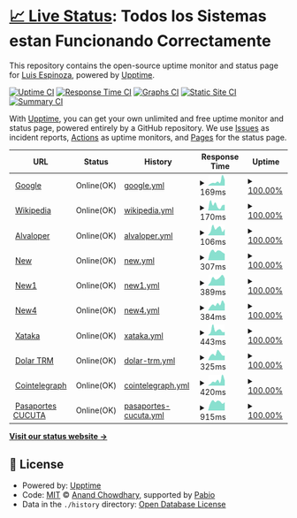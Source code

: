 # [📈 Live Status](https://alvaloper.github.io/monitoring): <!--live status--> **Todos los Sistemas estan Funcionando Correctamente**

This repository contains the open-source uptime monitor and status page for [Luis Espinoza](alvaloper.github.io), powered by [Upptime](https://github.com/upptime/upptime).

[![Uptime CI](https://github.com/alvaloper/monitoring/workflows/Uptime%20CI/badge.svg)](https://github.com/alvaloper/monitoring/actions?query=workflow%3A%22Uptime+CI%22)
[![Response Time CI](https://github.com/alvaloper/monitoring/workflows/Response%20Time%20CI/badge.svg)](https://github.com/alvaloper/monitoring/actions?query=workflow%3A%22Response+Time+CI%22)
[![Graphs CI](https://github.com/alvaloper/monitoring/workflows/Graphs%20CI/badge.svg)](https://github.com/alvaloper/monitoring/actions?query=workflow%3A%22Graphs+CI%22)
[![Static Site CI](https://github.com/alvaloper/monitoring/workflows/Static%20Site%20CI/badge.svg)](https://github.com/alvaloper/monitoring/actions?query=workflow%3A%22Static+Site+CI%22)
[![Summary CI](https://github.com/alvaloper/monitoring/workflows/Summary%20CI/badge.svg)](https://github.com/alvaloper/monitoring/actions?query=workflow%3A%22Summary+CI%22)

With [Upptime](https://upptime.js.org), you can get your own unlimited and free uptime monitor and status page, powered entirely by a GitHub repository. We use [Issues](https://github.com/alvaloper/monitoring/issues) as incident reports, [Actions](https://github.com/alvaloper/monitoring/actions) as uptime monitors, and [Pages](https://alvaloper.github.io/monitoring) for the status page.

<!--start: status pages-->
<!-- This summary is generated by Upptime (https://github.com/upptime/upptime) -->
<!-- Do not edit this manually, your changes will be overwritten -->
<!-- prettier-ignore -->
| URL | Status | History | Response Time | Uptime |
| --- | ------ | ------- | ------------- | ------ |
| <img alt="" src="https://icons.duckduckgo.com/ip3/www.google.com.ico" height="13"> [Google](https://www.google.com) | Online(OK) | [google.yml](https://github.com/alvaloper/monitoring/commits/HEAD/history/google.yml) | <details><summary><img alt="Response time graph" src="./graphs/google/response-time-week.png" height="20"> 169ms</summary><br><a href="https://alvaloper.github.io/monitoring/history/google"><img alt="Response time 102" src="https://img.shields.io/endpoint?url=https%3A%2F%2Fraw.githubusercontent.com%2Falvaloper%2Fmonitoring%2FHEAD%2Fapi%2Fgoogle%2Fresponse-time.json"></a><br><a href="https://alvaloper.github.io/monitoring/history/google"><img alt="24-hour response time 226" src="https://img.shields.io/endpoint?url=https%3A%2F%2Fraw.githubusercontent.com%2Falvaloper%2Fmonitoring%2FHEAD%2Fapi%2Fgoogle%2Fresponse-time-day.json"></a><br><a href="https://alvaloper.github.io/monitoring/history/google"><img alt="7-day response time 169" src="https://img.shields.io/endpoint?url=https%3A%2F%2Fraw.githubusercontent.com%2Falvaloper%2Fmonitoring%2FHEAD%2Fapi%2Fgoogle%2Fresponse-time-week.json"></a><br><a href="https://alvaloper.github.io/monitoring/history/google"><img alt="30-day response time 126" src="https://img.shields.io/endpoint?url=https%3A%2F%2Fraw.githubusercontent.com%2Falvaloper%2Fmonitoring%2FHEAD%2Fapi%2Fgoogle%2Fresponse-time-month.json"></a><br><a href="https://alvaloper.github.io/monitoring/history/google"><img alt="1-year response time 102" src="https://img.shields.io/endpoint?url=https%3A%2F%2Fraw.githubusercontent.com%2Falvaloper%2Fmonitoring%2FHEAD%2Fapi%2Fgoogle%2Fresponse-time-year.json"></a></details> | <details><summary><a href="https://alvaloper.github.io/monitoring/history/google">100.00%</a></summary><a href="https://alvaloper.github.io/monitoring/history/google"><img alt="All-time uptime 100.00%" src="https://img.shields.io/endpoint?url=https%3A%2F%2Fraw.githubusercontent.com%2Falvaloper%2Fmonitoring%2FHEAD%2Fapi%2Fgoogle%2Fuptime.json"></a><br><a href="https://alvaloper.github.io/monitoring/history/google"><img alt="24-hour uptime 100.00%" src="https://img.shields.io/endpoint?url=https%3A%2F%2Fraw.githubusercontent.com%2Falvaloper%2Fmonitoring%2FHEAD%2Fapi%2Fgoogle%2Fuptime-day.json"></a><br><a href="https://alvaloper.github.io/monitoring/history/google"><img alt="7-day uptime 100.00%" src="https://img.shields.io/endpoint?url=https%3A%2F%2Fraw.githubusercontent.com%2Falvaloper%2Fmonitoring%2FHEAD%2Fapi%2Fgoogle%2Fuptime-week.json"></a><br><a href="https://alvaloper.github.io/monitoring/history/google"><img alt="30-day uptime 100.00%" src="https://img.shields.io/endpoint?url=https%3A%2F%2Fraw.githubusercontent.com%2Falvaloper%2Fmonitoring%2FHEAD%2Fapi%2Fgoogle%2Fuptime-month.json"></a><br><a href="https://alvaloper.github.io/monitoring/history/google"><img alt="1-year uptime 99.99%" src="https://img.shields.io/endpoint?url=https%3A%2F%2Fraw.githubusercontent.com%2Falvaloper%2Fmonitoring%2FHEAD%2Fapi%2Fgoogle%2Fuptime-year.json"></a></details>
| <img alt="" src="https://icons.duckduckgo.com/ip3/en.wikipedia.org.ico" height="13"> [Wikipedia](https://en.wikipedia.org) | Online(OK) | [wikipedia.yml](https://github.com/alvaloper/monitoring/commits/HEAD/history/wikipedia.yml) | <details><summary><img alt="Response time graph" src="./graphs/wikipedia/response-time-week.png" height="20"> 170ms</summary><br><a href="https://alvaloper.github.io/monitoring/history/wikipedia"><img alt="Response time 215" src="https://img.shields.io/endpoint?url=https%3A%2F%2Fraw.githubusercontent.com%2Falvaloper%2Fmonitoring%2FHEAD%2Fapi%2Fwikipedia%2Fresponse-time.json"></a><br><a href="https://alvaloper.github.io/monitoring/history/wikipedia"><img alt="24-hour response time 176" src="https://img.shields.io/endpoint?url=https%3A%2F%2Fraw.githubusercontent.com%2Falvaloper%2Fmonitoring%2FHEAD%2Fapi%2Fwikipedia%2Fresponse-time-day.json"></a><br><a href="https://alvaloper.github.io/monitoring/history/wikipedia"><img alt="7-day response time 170" src="https://img.shields.io/endpoint?url=https%3A%2F%2Fraw.githubusercontent.com%2Falvaloper%2Fmonitoring%2FHEAD%2Fapi%2Fwikipedia%2Fresponse-time-week.json"></a><br><a href="https://alvaloper.github.io/monitoring/history/wikipedia"><img alt="30-day response time 223" src="https://img.shields.io/endpoint?url=https%3A%2F%2Fraw.githubusercontent.com%2Falvaloper%2Fmonitoring%2FHEAD%2Fapi%2Fwikipedia%2Fresponse-time-month.json"></a><br><a href="https://alvaloper.github.io/monitoring/history/wikipedia"><img alt="1-year response time 215" src="https://img.shields.io/endpoint?url=https%3A%2F%2Fraw.githubusercontent.com%2Falvaloper%2Fmonitoring%2FHEAD%2Fapi%2Fwikipedia%2Fresponse-time-year.json"></a></details> | <details><summary><a href="https://alvaloper.github.io/monitoring/history/wikipedia">100.00%</a></summary><a href="https://alvaloper.github.io/monitoring/history/wikipedia"><img alt="All-time uptime 100.00%" src="https://img.shields.io/endpoint?url=https%3A%2F%2Fraw.githubusercontent.com%2Falvaloper%2Fmonitoring%2FHEAD%2Fapi%2Fwikipedia%2Fuptime.json"></a><br><a href="https://alvaloper.github.io/monitoring/history/wikipedia"><img alt="24-hour uptime 100.00%" src="https://img.shields.io/endpoint?url=https%3A%2F%2Fraw.githubusercontent.com%2Falvaloper%2Fmonitoring%2FHEAD%2Fapi%2Fwikipedia%2Fuptime-day.json"></a><br><a href="https://alvaloper.github.io/monitoring/history/wikipedia"><img alt="7-day uptime 100.00%" src="https://img.shields.io/endpoint?url=https%3A%2F%2Fraw.githubusercontent.com%2Falvaloper%2Fmonitoring%2FHEAD%2Fapi%2Fwikipedia%2Fuptime-week.json"></a><br><a href="https://alvaloper.github.io/monitoring/history/wikipedia"><img alt="30-day uptime 100.00%" src="https://img.shields.io/endpoint?url=https%3A%2F%2Fraw.githubusercontent.com%2Falvaloper%2Fmonitoring%2FHEAD%2Fapi%2Fwikipedia%2Fuptime-month.json"></a><br><a href="https://alvaloper.github.io/monitoring/history/wikipedia"><img alt="1-year uptime 100.00%" src="https://img.shields.io/endpoint?url=https%3A%2F%2Fraw.githubusercontent.com%2Falvaloper%2Fmonitoring%2FHEAD%2Fapi%2Fwikipedia%2Fuptime-year.json"></a></details>
| <img alt="" src="https://icons.duckduckgo.com/ip3/alvaloper.github.io.ico" height="13"> [Alvaloper](https://alvaloper.github.io) | Online(OK) | [alvaloper.yml](https://github.com/alvaloper/monitoring/commits/HEAD/history/alvaloper.yml) | <details><summary><img alt="Response time graph" src="./graphs/alvaloper/response-time-week.png" height="20"> 106ms</summary><br><a href="https://alvaloper.github.io/monitoring/history/alvaloper"><img alt="Response time 96" src="https://img.shields.io/endpoint?url=https%3A%2F%2Fraw.githubusercontent.com%2Falvaloper%2Fmonitoring%2FHEAD%2Fapi%2Falvaloper%2Fresponse-time.json"></a><br><a href="https://alvaloper.github.io/monitoring/history/alvaloper"><img alt="24-hour response time 100" src="https://img.shields.io/endpoint?url=https%3A%2F%2Fraw.githubusercontent.com%2Falvaloper%2Fmonitoring%2FHEAD%2Fapi%2Falvaloper%2Fresponse-time-day.json"></a><br><a href="https://alvaloper.github.io/monitoring/history/alvaloper"><img alt="7-day response time 106" src="https://img.shields.io/endpoint?url=https%3A%2F%2Fraw.githubusercontent.com%2Falvaloper%2Fmonitoring%2FHEAD%2Fapi%2Falvaloper%2Fresponse-time-week.json"></a><br><a href="https://alvaloper.github.io/monitoring/history/alvaloper"><img alt="30-day response time 101" src="https://img.shields.io/endpoint?url=https%3A%2F%2Fraw.githubusercontent.com%2Falvaloper%2Fmonitoring%2FHEAD%2Fapi%2Falvaloper%2Fresponse-time-month.json"></a><br><a href="https://alvaloper.github.io/monitoring/history/alvaloper"><img alt="1-year response time 96" src="https://img.shields.io/endpoint?url=https%3A%2F%2Fraw.githubusercontent.com%2Falvaloper%2Fmonitoring%2FHEAD%2Fapi%2Falvaloper%2Fresponse-time-year.json"></a></details> | <details><summary><a href="https://alvaloper.github.io/monitoring/history/alvaloper">100.00%</a></summary><a href="https://alvaloper.github.io/monitoring/history/alvaloper"><img alt="All-time uptime 100.00%" src="https://img.shields.io/endpoint?url=https%3A%2F%2Fraw.githubusercontent.com%2Falvaloper%2Fmonitoring%2FHEAD%2Fapi%2Falvaloper%2Fuptime.json"></a><br><a href="https://alvaloper.github.io/monitoring/history/alvaloper"><img alt="24-hour uptime 100.00%" src="https://img.shields.io/endpoint?url=https%3A%2F%2Fraw.githubusercontent.com%2Falvaloper%2Fmonitoring%2FHEAD%2Fapi%2Falvaloper%2Fuptime-day.json"></a><br><a href="https://alvaloper.github.io/monitoring/history/alvaloper"><img alt="7-day uptime 100.00%" src="https://img.shields.io/endpoint?url=https%3A%2F%2Fraw.githubusercontent.com%2Falvaloper%2Fmonitoring%2FHEAD%2Fapi%2Falvaloper%2Fuptime-week.json"></a><br><a href="https://alvaloper.github.io/monitoring/history/alvaloper"><img alt="30-day uptime 100.00%" src="https://img.shields.io/endpoint?url=https%3A%2F%2Fraw.githubusercontent.com%2Falvaloper%2Fmonitoring%2FHEAD%2Fapi%2Falvaloper%2Fuptime-month.json"></a><br><a href="https://alvaloper.github.io/monitoring/history/alvaloper"><img alt="1-year uptime 100.00%" src="https://img.shields.io/endpoint?url=https%3A%2F%2Fraw.githubusercontent.com%2Falvaloper%2Fmonitoring%2FHEAD%2Fapi%2Falvaloper%2Fuptime-year.json"></a></details>
| <img alt="" src="https://icons.duckduckgo.com/ip3/youtube.com.ico" height="13"> [New](https://youtube.com) | Online(OK) | [new.yml](https://github.com/alvaloper/monitoring/commits/HEAD/history/new.yml) | <details><summary><img alt="Response time graph" src="./graphs/new/response-time-week.png" height="20"> 307ms</summary><br><a href="https://alvaloper.github.io/monitoring/history/new"><img alt="Response time 314" src="https://img.shields.io/endpoint?url=https%3A%2F%2Fraw.githubusercontent.com%2Falvaloper%2Fmonitoring%2FHEAD%2Fapi%2Fnew%2Fresponse-time.json"></a><br><a href="https://alvaloper.github.io/monitoring/history/new"><img alt="24-hour response time 226" src="https://img.shields.io/endpoint?url=https%3A%2F%2Fraw.githubusercontent.com%2Falvaloper%2Fmonitoring%2FHEAD%2Fapi%2Fnew%2Fresponse-time-day.json"></a><br><a href="https://alvaloper.github.io/monitoring/history/new"><img alt="7-day response time 307" src="https://img.shields.io/endpoint?url=https%3A%2F%2Fraw.githubusercontent.com%2Falvaloper%2Fmonitoring%2FHEAD%2Fapi%2Fnew%2Fresponse-time-week.json"></a><br><a href="https://alvaloper.github.io/monitoring/history/new"><img alt="30-day response time 316" src="https://img.shields.io/endpoint?url=https%3A%2F%2Fraw.githubusercontent.com%2Falvaloper%2Fmonitoring%2FHEAD%2Fapi%2Fnew%2Fresponse-time-month.json"></a><br><a href="https://alvaloper.github.io/monitoring/history/new"><img alt="1-year response time 314" src="https://img.shields.io/endpoint?url=https%3A%2F%2Fraw.githubusercontent.com%2Falvaloper%2Fmonitoring%2FHEAD%2Fapi%2Fnew%2Fresponse-time-year.json"></a></details> | <details><summary><a href="https://alvaloper.github.io/monitoring/history/new">100.00%</a></summary><a href="https://alvaloper.github.io/monitoring/history/new"><img alt="All-time uptime 96.92%" src="https://img.shields.io/endpoint?url=https%3A%2F%2Fraw.githubusercontent.com%2Falvaloper%2Fmonitoring%2FHEAD%2Fapi%2Fnew%2Fuptime.json"></a><br><a href="https://alvaloper.github.io/monitoring/history/new"><img alt="24-hour uptime 100.00%" src="https://img.shields.io/endpoint?url=https%3A%2F%2Fraw.githubusercontent.com%2Falvaloper%2Fmonitoring%2FHEAD%2Fapi%2Fnew%2Fuptime-day.json"></a><br><a href="https://alvaloper.github.io/monitoring/history/new"><img alt="7-day uptime 100.00%" src="https://img.shields.io/endpoint?url=https%3A%2F%2Fraw.githubusercontent.com%2Falvaloper%2Fmonitoring%2FHEAD%2Fapi%2Fnew%2Fuptime-week.json"></a><br><a href="https://alvaloper.github.io/monitoring/history/new"><img alt="30-day uptime 100.00%" src="https://img.shields.io/endpoint?url=https%3A%2F%2Fraw.githubusercontent.com%2Falvaloper%2Fmonitoring%2FHEAD%2Fapi%2Fnew%2Fuptime-month.json"></a><br><a href="https://alvaloper.github.io/monitoring/history/new"><img alt="1-year uptime 96.92%" src="https://img.shields.io/endpoint?url=https%3A%2F%2Fraw.githubusercontent.com%2Falvaloper%2Fmonitoring%2FHEAD%2Fapi%2Fnew%2Fuptime-year.json"></a></details>
| <img alt="" src="https://icons.duckduckgo.com/ip3/google.com.ar.ico" height="13"> [New1](https://google.com.ar) | Online(OK) | [new1.yml](https://github.com/alvaloper/monitoring/commits/HEAD/history/new1.yml) | <details><summary><img alt="Response time graph" src="./graphs/new1/response-time-week.png" height="20"> 389ms</summary><br><a href="https://alvaloper.github.io/monitoring/history/new1"><img alt="Response time 331" src="https://img.shields.io/endpoint?url=https%3A%2F%2Fraw.githubusercontent.com%2Falvaloper%2Fmonitoring%2FHEAD%2Fapi%2Fnew1%2Fresponse-time.json"></a><br><a href="https://alvaloper.github.io/monitoring/history/new1"><img alt="24-hour response time 377" src="https://img.shields.io/endpoint?url=https%3A%2F%2Fraw.githubusercontent.com%2Falvaloper%2Fmonitoring%2FHEAD%2Fapi%2Fnew1%2Fresponse-time-day.json"></a><br><a href="https://alvaloper.github.io/monitoring/history/new1"><img alt="7-day response time 389" src="https://img.shields.io/endpoint?url=https%3A%2F%2Fraw.githubusercontent.com%2Falvaloper%2Fmonitoring%2FHEAD%2Fapi%2Fnew1%2Fresponse-time-week.json"></a><br><a href="https://alvaloper.github.io/monitoring/history/new1"><img alt="30-day response time 346" src="https://img.shields.io/endpoint?url=https%3A%2F%2Fraw.githubusercontent.com%2Falvaloper%2Fmonitoring%2FHEAD%2Fapi%2Fnew1%2Fresponse-time-month.json"></a><br><a href="https://alvaloper.github.io/monitoring/history/new1"><img alt="1-year response time 331" src="https://img.shields.io/endpoint?url=https%3A%2F%2Fraw.githubusercontent.com%2Falvaloper%2Fmonitoring%2FHEAD%2Fapi%2Fnew1%2Fresponse-time-year.json"></a></details> | <details><summary><a href="https://alvaloper.github.io/monitoring/history/new1">100.00%</a></summary><a href="https://alvaloper.github.io/monitoring/history/new1"><img alt="All-time uptime 91.96%" src="https://img.shields.io/endpoint?url=https%3A%2F%2Fraw.githubusercontent.com%2Falvaloper%2Fmonitoring%2FHEAD%2Fapi%2Fnew1%2Fuptime.json"></a><br><a href="https://alvaloper.github.io/monitoring/history/new1"><img alt="24-hour uptime 100.00%" src="https://img.shields.io/endpoint?url=https%3A%2F%2Fraw.githubusercontent.com%2Falvaloper%2Fmonitoring%2FHEAD%2Fapi%2Fnew1%2Fuptime-day.json"></a><br><a href="https://alvaloper.github.io/monitoring/history/new1"><img alt="7-day uptime 100.00%" src="https://img.shields.io/endpoint?url=https%3A%2F%2Fraw.githubusercontent.com%2Falvaloper%2Fmonitoring%2FHEAD%2Fapi%2Fnew1%2Fuptime-week.json"></a><br><a href="https://alvaloper.github.io/monitoring/history/new1"><img alt="30-day uptime 100.00%" src="https://img.shields.io/endpoint?url=https%3A%2F%2Fraw.githubusercontent.com%2Falvaloper%2Fmonitoring%2FHEAD%2Fapi%2Fnew1%2Fuptime-month.json"></a><br><a href="https://alvaloper.github.io/monitoring/history/new1"><img alt="1-year uptime 91.96%" src="https://img.shields.io/endpoint?url=https%3A%2F%2Fraw.githubusercontent.com%2Falvaloper%2Fmonitoring%2FHEAD%2Fapi%2Fnew1%2Fuptime-year.json"></a></details>
| <img alt="" src="https://icons.duckduckgo.com/ip3/google.it.ico" height="13"> [New4](https://google.it) | Online(OK) | [new4.yml](https://github.com/alvaloper/monitoring/commits/HEAD/history/new4.yml) | <details><summary><img alt="Response time graph" src="./graphs/new4/response-time-week.png" height="20"> 384ms</summary><br><a href="https://alvaloper.github.io/monitoring/history/new4"><img alt="Response time 323" src="https://img.shields.io/endpoint?url=https%3A%2F%2Fraw.githubusercontent.com%2Falvaloper%2Fmonitoring%2FHEAD%2Fapi%2Fnew4%2Fresponse-time.json"></a><br><a href="https://alvaloper.github.io/monitoring/history/new4"><img alt="24-hour response time 395" src="https://img.shields.io/endpoint?url=https%3A%2F%2Fraw.githubusercontent.com%2Falvaloper%2Fmonitoring%2FHEAD%2Fapi%2Fnew4%2Fresponse-time-day.json"></a><br><a href="https://alvaloper.github.io/monitoring/history/new4"><img alt="7-day response time 384" src="https://img.shields.io/endpoint?url=https%3A%2F%2Fraw.githubusercontent.com%2Falvaloper%2Fmonitoring%2FHEAD%2Fapi%2Fnew4%2Fresponse-time-week.json"></a><br><a href="https://alvaloper.github.io/monitoring/history/new4"><img alt="30-day response time 353" src="https://img.shields.io/endpoint?url=https%3A%2F%2Fraw.githubusercontent.com%2Falvaloper%2Fmonitoring%2FHEAD%2Fapi%2Fnew4%2Fresponse-time-month.json"></a><br><a href="https://alvaloper.github.io/monitoring/history/new4"><img alt="1-year response time 323" src="https://img.shields.io/endpoint?url=https%3A%2F%2Fraw.githubusercontent.com%2Falvaloper%2Fmonitoring%2FHEAD%2Fapi%2Fnew4%2Fresponse-time-year.json"></a></details> | <details><summary><a href="https://alvaloper.github.io/monitoring/history/new4">100.00%</a></summary><a href="https://alvaloper.github.io/monitoring/history/new4"><img alt="All-time uptime 99.99%" src="https://img.shields.io/endpoint?url=https%3A%2F%2Fraw.githubusercontent.com%2Falvaloper%2Fmonitoring%2FHEAD%2Fapi%2Fnew4%2Fuptime.json"></a><br><a href="https://alvaloper.github.io/monitoring/history/new4"><img alt="24-hour uptime 100.00%" src="https://img.shields.io/endpoint?url=https%3A%2F%2Fraw.githubusercontent.com%2Falvaloper%2Fmonitoring%2FHEAD%2Fapi%2Fnew4%2Fuptime-day.json"></a><br><a href="https://alvaloper.github.io/monitoring/history/new4"><img alt="7-day uptime 100.00%" src="https://img.shields.io/endpoint?url=https%3A%2F%2Fraw.githubusercontent.com%2Falvaloper%2Fmonitoring%2FHEAD%2Fapi%2Fnew4%2Fuptime-week.json"></a><br><a href="https://alvaloper.github.io/monitoring/history/new4"><img alt="30-day uptime 100.00%" src="https://img.shields.io/endpoint?url=https%3A%2F%2Fraw.githubusercontent.com%2Falvaloper%2Fmonitoring%2FHEAD%2Fapi%2Fnew4%2Fuptime-month.json"></a><br><a href="https://alvaloper.github.io/monitoring/history/new4"><img alt="1-year uptime 99.99%" src="https://img.shields.io/endpoint?url=https%3A%2F%2Fraw.githubusercontent.com%2Falvaloper%2Fmonitoring%2FHEAD%2Fapi%2Fnew4%2Fuptime-year.json"></a></details>
| <img alt="" src="https://icons.duckduckgo.com/ip3/www.xataka.com.ico" height="13"> [Xataka](https://www.xataka.com/) | Online(OK) | [xataka.yml](https://github.com/alvaloper/monitoring/commits/HEAD/history/xataka.yml) | <details><summary><img alt="Response time graph" src="./graphs/xataka/response-time-week.png" height="20"> 443ms</summary><br><a href="https://alvaloper.github.io/monitoring/history/xataka"><img alt="Response time 486" src="https://img.shields.io/endpoint?url=https%3A%2F%2Fraw.githubusercontent.com%2Falvaloper%2Fmonitoring%2FHEAD%2Fapi%2Fxataka%2Fresponse-time.json"></a><br><a href="https://alvaloper.github.io/monitoring/history/xataka"><img alt="24-hour response time 283" src="https://img.shields.io/endpoint?url=https%3A%2F%2Fraw.githubusercontent.com%2Falvaloper%2Fmonitoring%2FHEAD%2Fapi%2Fxataka%2Fresponse-time-day.json"></a><br><a href="https://alvaloper.github.io/monitoring/history/xataka"><img alt="7-day response time 443" src="https://img.shields.io/endpoint?url=https%3A%2F%2Fraw.githubusercontent.com%2Falvaloper%2Fmonitoring%2FHEAD%2Fapi%2Fxataka%2Fresponse-time-week.json"></a><br><a href="https://alvaloper.github.io/monitoring/history/xataka"><img alt="30-day response time 396" src="https://img.shields.io/endpoint?url=https%3A%2F%2Fraw.githubusercontent.com%2Falvaloper%2Fmonitoring%2FHEAD%2Fapi%2Fxataka%2Fresponse-time-month.json"></a><br><a href="https://alvaloper.github.io/monitoring/history/xataka"><img alt="1-year response time 486" src="https://img.shields.io/endpoint?url=https%3A%2F%2Fraw.githubusercontent.com%2Falvaloper%2Fmonitoring%2FHEAD%2Fapi%2Fxataka%2Fresponse-time-year.json"></a></details> | <details><summary><a href="https://alvaloper.github.io/monitoring/history/xataka">100.00%</a></summary><a href="https://alvaloper.github.io/monitoring/history/xataka"><img alt="All-time uptime 99.92%" src="https://img.shields.io/endpoint?url=https%3A%2F%2Fraw.githubusercontent.com%2Falvaloper%2Fmonitoring%2FHEAD%2Fapi%2Fxataka%2Fuptime.json"></a><br><a href="https://alvaloper.github.io/monitoring/history/xataka"><img alt="24-hour uptime 100.00%" src="https://img.shields.io/endpoint?url=https%3A%2F%2Fraw.githubusercontent.com%2Falvaloper%2Fmonitoring%2FHEAD%2Fapi%2Fxataka%2Fuptime-day.json"></a><br><a href="https://alvaloper.github.io/monitoring/history/xataka"><img alt="7-day uptime 100.00%" src="https://img.shields.io/endpoint?url=https%3A%2F%2Fraw.githubusercontent.com%2Falvaloper%2Fmonitoring%2FHEAD%2Fapi%2Fxataka%2Fuptime-week.json"></a><br><a href="https://alvaloper.github.io/monitoring/history/xataka"><img alt="30-day uptime 100.00%" src="https://img.shields.io/endpoint?url=https%3A%2F%2Fraw.githubusercontent.com%2Falvaloper%2Fmonitoring%2FHEAD%2Fapi%2Fxataka%2Fuptime-month.json"></a><br><a href="https://alvaloper.github.io/monitoring/history/xataka"><img alt="1-year uptime 99.92%" src="https://img.shields.io/endpoint?url=https%3A%2F%2Fraw.githubusercontent.com%2Falvaloper%2Fmonitoring%2FHEAD%2Fapi%2Fxataka%2Fuptime-year.json"></a></details>
| <img alt="" src="https://icons.duckduckgo.com/ip3/dolar.wilkinsonpc.com.co.ico" height="13"> [Dolar TRM](https://dolar.wilkinsonpc.com.co/) | Online(OK) | [dolar-trm.yml](https://github.com/alvaloper/monitoring/commits/HEAD/history/dolar-trm.yml) | <details><summary><img alt="Response time graph" src="./graphs/dolar-trm/response-time-week.png" height="20"> 325ms</summary><br><a href="https://alvaloper.github.io/monitoring/history/dolar-trm"><img alt="Response time 336" src="https://img.shields.io/endpoint?url=https%3A%2F%2Fraw.githubusercontent.com%2Falvaloper%2Fmonitoring%2FHEAD%2Fapi%2Fdolar-trm%2Fresponse-time.json"></a><br><a href="https://alvaloper.github.io/monitoring/history/dolar-trm"><img alt="24-hour response time 238" src="https://img.shields.io/endpoint?url=https%3A%2F%2Fraw.githubusercontent.com%2Falvaloper%2Fmonitoring%2FHEAD%2Fapi%2Fdolar-trm%2Fresponse-time-day.json"></a><br><a href="https://alvaloper.github.io/monitoring/history/dolar-trm"><img alt="7-day response time 325" src="https://img.shields.io/endpoint?url=https%3A%2F%2Fraw.githubusercontent.com%2Falvaloper%2Fmonitoring%2FHEAD%2Fapi%2Fdolar-trm%2Fresponse-time-week.json"></a><br><a href="https://alvaloper.github.io/monitoring/history/dolar-trm"><img alt="30-day response time 298" src="https://img.shields.io/endpoint?url=https%3A%2F%2Fraw.githubusercontent.com%2Falvaloper%2Fmonitoring%2FHEAD%2Fapi%2Fdolar-trm%2Fresponse-time-month.json"></a><br><a href="https://alvaloper.github.io/monitoring/history/dolar-trm"><img alt="1-year response time 336" src="https://img.shields.io/endpoint?url=https%3A%2F%2Fraw.githubusercontent.com%2Falvaloper%2Fmonitoring%2FHEAD%2Fapi%2Fdolar-trm%2Fresponse-time-year.json"></a></details> | <details><summary><a href="https://alvaloper.github.io/monitoring/history/dolar-trm">100.00%</a></summary><a href="https://alvaloper.github.io/monitoring/history/dolar-trm"><img alt="All-time uptime 99.94%" src="https://img.shields.io/endpoint?url=https%3A%2F%2Fraw.githubusercontent.com%2Falvaloper%2Fmonitoring%2FHEAD%2Fapi%2Fdolar-trm%2Fuptime.json"></a><br><a href="https://alvaloper.github.io/monitoring/history/dolar-trm"><img alt="24-hour uptime 100.00%" src="https://img.shields.io/endpoint?url=https%3A%2F%2Fraw.githubusercontent.com%2Falvaloper%2Fmonitoring%2FHEAD%2Fapi%2Fdolar-trm%2Fuptime-day.json"></a><br><a href="https://alvaloper.github.io/monitoring/history/dolar-trm"><img alt="7-day uptime 100.00%" src="https://img.shields.io/endpoint?url=https%3A%2F%2Fraw.githubusercontent.com%2Falvaloper%2Fmonitoring%2FHEAD%2Fapi%2Fdolar-trm%2Fuptime-week.json"></a><br><a href="https://alvaloper.github.io/monitoring/history/dolar-trm"><img alt="30-day uptime 99.94%" src="https://img.shields.io/endpoint?url=https%3A%2F%2Fraw.githubusercontent.com%2Falvaloper%2Fmonitoring%2FHEAD%2Fapi%2Fdolar-trm%2Fuptime-month.json"></a><br><a href="https://alvaloper.github.io/monitoring/history/dolar-trm"><img alt="1-year uptime 99.94%" src="https://img.shields.io/endpoint?url=https%3A%2F%2Fraw.githubusercontent.com%2Falvaloper%2Fmonitoring%2FHEAD%2Fapi%2Fdolar-trm%2Fuptime-year.json"></a></details>
| <img alt="" src="https://icons.duckduckgo.com/ip3/google.de.ico" height="13"> [Cointelegraph](https://google.de/) | Online(OK) | [cointelegraph.yml](https://github.com/alvaloper/monitoring/commits/HEAD/history/cointelegraph.yml) | <details><summary><img alt="Response time graph" src="./graphs/cointelegraph/response-time-week.png" height="20"> 420ms</summary><br><a href="https://alvaloper.github.io/monitoring/history/cointelegraph"><img alt="Response time 334" src="https://img.shields.io/endpoint?url=https%3A%2F%2Fraw.githubusercontent.com%2Falvaloper%2Fmonitoring%2FHEAD%2Fapi%2Fcointelegraph%2Fresponse-time.json"></a><br><a href="https://alvaloper.github.io/monitoring/history/cointelegraph"><img alt="24-hour response time 442" src="https://img.shields.io/endpoint?url=https%3A%2F%2Fraw.githubusercontent.com%2Falvaloper%2Fmonitoring%2FHEAD%2Fapi%2Fcointelegraph%2Fresponse-time-day.json"></a><br><a href="https://alvaloper.github.io/monitoring/history/cointelegraph"><img alt="7-day response time 420" src="https://img.shields.io/endpoint?url=https%3A%2F%2Fraw.githubusercontent.com%2Falvaloper%2Fmonitoring%2FHEAD%2Fapi%2Fcointelegraph%2Fresponse-time-week.json"></a><br><a href="https://alvaloper.github.io/monitoring/history/cointelegraph"><img alt="30-day response time 359" src="https://img.shields.io/endpoint?url=https%3A%2F%2Fraw.githubusercontent.com%2Falvaloper%2Fmonitoring%2FHEAD%2Fapi%2Fcointelegraph%2Fresponse-time-month.json"></a><br><a href="https://alvaloper.github.io/monitoring/history/cointelegraph"><img alt="1-year response time 334" src="https://img.shields.io/endpoint?url=https%3A%2F%2Fraw.githubusercontent.com%2Falvaloper%2Fmonitoring%2FHEAD%2Fapi%2Fcointelegraph%2Fresponse-time-year.json"></a></details> | <details><summary><a href="https://alvaloper.github.io/monitoring/history/cointelegraph">100.00%</a></summary><a href="https://alvaloper.github.io/monitoring/history/cointelegraph"><img alt="All-time uptime 99.99%" src="https://img.shields.io/endpoint?url=https%3A%2F%2Fraw.githubusercontent.com%2Falvaloper%2Fmonitoring%2FHEAD%2Fapi%2Fcointelegraph%2Fuptime.json"></a><br><a href="https://alvaloper.github.io/monitoring/history/cointelegraph"><img alt="24-hour uptime 100.00%" src="https://img.shields.io/endpoint?url=https%3A%2F%2Fraw.githubusercontent.com%2Falvaloper%2Fmonitoring%2FHEAD%2Fapi%2Fcointelegraph%2Fuptime-day.json"></a><br><a href="https://alvaloper.github.io/monitoring/history/cointelegraph"><img alt="7-day uptime 100.00%" src="https://img.shields.io/endpoint?url=https%3A%2F%2Fraw.githubusercontent.com%2Falvaloper%2Fmonitoring%2FHEAD%2Fapi%2Fcointelegraph%2Fuptime-week.json"></a><br><a href="https://alvaloper.github.io/monitoring/history/cointelegraph"><img alt="30-day uptime 100.00%" src="https://img.shields.io/endpoint?url=https%3A%2F%2Fraw.githubusercontent.com%2Falvaloper%2Fmonitoring%2FHEAD%2Fapi%2Fcointelegraph%2Fuptime-month.json"></a><br><a href="https://alvaloper.github.io/monitoring/history/cointelegraph"><img alt="1-year uptime 99.99%" src="https://img.shields.io/endpoint?url=https%3A%2F%2Fraw.githubusercontent.com%2Falvaloper%2Fmonitoring%2FHEAD%2Fapi%2Fcointelegraph%2Fuptime-year.json"></a></details>
| <img alt="" src="https://icons.duckduckgo.com/ip3/nortedesantander.gov.co.ico" height="13"> [Pasaportes CUCUTA](https://nortedesantander.gov.co) | Online(OK) | [pasaportes-cucuta.yml](https://github.com/alvaloper/monitoring/commits/HEAD/history/pasaportes-cucuta.yml) | <details><summary><img alt="Response time graph" src="./graphs/pasaportes-cucuta/response-time-week.png" height="20"> 915ms</summary><br><a href="https://alvaloper.github.io/monitoring/history/pasaportes-cucuta"><img alt="Response time 1018" src="https://img.shields.io/endpoint?url=https%3A%2F%2Fraw.githubusercontent.com%2Falvaloper%2Fmonitoring%2FHEAD%2Fapi%2Fpasaportes-cucuta%2Fresponse-time.json"></a><br><a href="https://alvaloper.github.io/monitoring/history/pasaportes-cucuta"><img alt="24-hour response time 878" src="https://img.shields.io/endpoint?url=https%3A%2F%2Fraw.githubusercontent.com%2Falvaloper%2Fmonitoring%2FHEAD%2Fapi%2Fpasaportes-cucuta%2Fresponse-time-day.json"></a><br><a href="https://alvaloper.github.io/monitoring/history/pasaportes-cucuta"><img alt="7-day response time 915" src="https://img.shields.io/endpoint?url=https%3A%2F%2Fraw.githubusercontent.com%2Falvaloper%2Fmonitoring%2FHEAD%2Fapi%2Fpasaportes-cucuta%2Fresponse-time-week.json"></a><br><a href="https://alvaloper.github.io/monitoring/history/pasaportes-cucuta"><img alt="30-day response time 933" src="https://img.shields.io/endpoint?url=https%3A%2F%2Fraw.githubusercontent.com%2Falvaloper%2Fmonitoring%2FHEAD%2Fapi%2Fpasaportes-cucuta%2Fresponse-time-month.json"></a><br><a href="https://alvaloper.github.io/monitoring/history/pasaportes-cucuta"><img alt="1-year response time 1018" src="https://img.shields.io/endpoint?url=https%3A%2F%2Fraw.githubusercontent.com%2Falvaloper%2Fmonitoring%2FHEAD%2Fapi%2Fpasaportes-cucuta%2Fresponse-time-year.json"></a></details> | <details><summary><a href="https://alvaloper.github.io/monitoring/history/pasaportes-cucuta">100.00%</a></summary><a href="https://alvaloper.github.io/monitoring/history/pasaportes-cucuta"><img alt="All-time uptime 99.02%" src="https://img.shields.io/endpoint?url=https%3A%2F%2Fraw.githubusercontent.com%2Falvaloper%2Fmonitoring%2FHEAD%2Fapi%2Fpasaportes-cucuta%2Fuptime.json"></a><br><a href="https://alvaloper.github.io/monitoring/history/pasaportes-cucuta"><img alt="24-hour uptime 100.00%" src="https://img.shields.io/endpoint?url=https%3A%2F%2Fraw.githubusercontent.com%2Falvaloper%2Fmonitoring%2FHEAD%2Fapi%2Fpasaportes-cucuta%2Fuptime-day.json"></a><br><a href="https://alvaloper.github.io/monitoring/history/pasaportes-cucuta"><img alt="7-day uptime 100.00%" src="https://img.shields.io/endpoint?url=https%3A%2F%2Fraw.githubusercontent.com%2Falvaloper%2Fmonitoring%2FHEAD%2Fapi%2Fpasaportes-cucuta%2Fuptime-week.json"></a><br><a href="https://alvaloper.github.io/monitoring/history/pasaportes-cucuta"><img alt="30-day uptime 100.00%" src="https://img.shields.io/endpoint?url=https%3A%2F%2Fraw.githubusercontent.com%2Falvaloper%2Fmonitoring%2FHEAD%2Fapi%2Fpasaportes-cucuta%2Fuptime-month.json"></a><br><a href="https://alvaloper.github.io/monitoring/history/pasaportes-cucuta"><img alt="1-year uptime 99.02%" src="https://img.shields.io/endpoint?url=https%3A%2F%2Fraw.githubusercontent.com%2Falvaloper%2Fmonitoring%2FHEAD%2Fapi%2Fpasaportes-cucuta%2Fuptime-year.json"></a></details>

<!--end: status pages-->

[**Visit our status website →**](https://alvaloper.github.io/monitoring)

## 📄 License

- Powered by: [Upptime](https://github.com/upptime/upptime)
- Code: [MIT](./LICENSE) © [Anand Chowdhary](https://anandchowdhary.com), supported by [Pabio](https://pabio.com)
- Data in the `./history` directory: [Open Database License](https://opendatacommons.org/licenses/odbl/1-0/)
